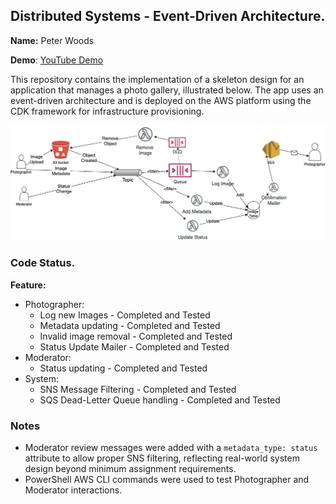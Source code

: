 ## Distributed Systems - Event-Driven Architecture.

__Name:__ Peter Woods

__Demo__: [YouTube Demo](https://youtu.be/0-XboOIwWuU)

This repository contains the implementation of a skeleton design for an application that manages a photo gallery, illustrated below. The app uses an event-driven architecture and is deployed on the AWS platform using the CDK framework for infrastructure provisioning.

![](./images/arch.jpg)

### Code Status.

__Feature:__
+ Photographer:
  + Log new Images - Completed and Tested
  + Metadata updating - Completed and Tested
  + Invalid image removal - Completed and Tested
  + Status Update Mailer - Completed and Tested
+ Moderator:
  + Status updating - Completed and Tested
+ System:
  + SNS Message Filtering - Completed and Tested
  + SQS Dead-Letter Queue handling - Completed and Tested

### Notes

- Moderator review messages were added with a `metadata_type: status` attribute to allow proper SNS filtering, reflecting real-world system design beyond minimum assignment requirements.
- PowerShell AWS CLI commands were used to test Photographer and Moderator interactions.

